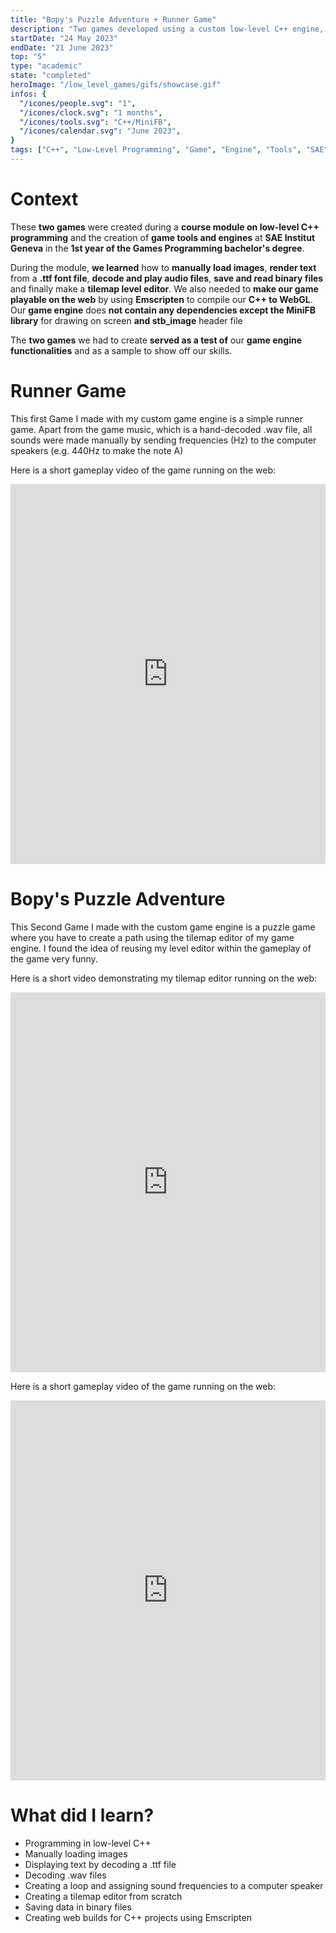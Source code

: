 ```yaml
---
title: "Bopy's Puzzle Adventure + Runner Game"
description: "Two games developed using a custom low-level C++ engine, featuring image, UI, and text rendering, audio decoding and playback, a built-in tile editor and Emscripten for web builds."
startDate: "24 May 2023"
endDate: "21 June 2023"
top: "5"
type: "academic"
state: "completed"
heroImage: "/low_level_games/gifs/showcase.gif"
infos: {
  "/icones/people.svg": "1",
  "/icones/clock.svg": "1 months",
  "/icones/tools.svg": "C++/MiniFB",
  "/icones/calendar.svg": "June 2023",
}
tags: ["C++", "Low-Level Programming", "Game", "Engine", "Tools", "SAE"]
---
```


# <div class="text-center mt-16">Context</div>

<div class="max-w-4xl mx-auto text-justify">

These **two games** were created during a **course module on low-level C++ programming** and the creation of **game tools and engines** at **SAE Institut Geneva** in the **1st year of the Games Programming bachelor's degree**.

During the module, **we learned** how to **manually load images**, **render text** from a **.ttf font file**, **decode and play audio files**, **save and read binary files** and finally make a **tilemap level editor**. We also needed to **make our game playable on the web** by using **Emscripten** to compile our **C++ to WebGL**. Our **game engine** does **not contain any dependencies except the MiniFB library** for drawing on screen **and stb_image** header file

The **two games** we had to create **served as a test of** our **game engine functionalities** and as a sample to show off our skills.

</div>

# <div class="text-center mt-16">Runner Game</div>

<div class="max-w-4xl mx-auto text-justify">

This first Game I made with my custom game engine is a simple runner game. 
Apart from the game music, which is a hand-decoded .wav file, all sounds were made manually by sending frequencies (Hz) to the computer speakers (e.g. 440Hz to make the note A)

Here is a short gameplay video of the game running on the web:

</div>

<iframe width="100%" height="608" src="https://www.youtube.com/embed/Zedc5LV1wis?si=gq9xvxYm2tIFNYjB" title="YouTube video player" frameborder="0" allow="accelerometer; autoplay; clipboard-write; encrypted-media; gyroscope; picture-in-picture; web-share" referrerpolicy="strict-origin-when-cross-origin" allowfullscreen></iframe>

# <div class="text-center mt-16">Bopy's Puzzle Adventure</div>

<div class="max-w-4xl mx-auto text-justify">

This Second Game I made with the custom game engine is a puzzle game where you have to create a path using the tilemap editor of my game engine. I found the idea of ​​reusing my level editor within the gameplay of the game very funny.

Here is a short video demonstrating my tilemap editor running on the web:

</div>

<iframe width="100%" height="608" src="https://www.youtube.com/embed/JeDvzgQOT0o?si=DDkkDsoQycle3qlt" title="YouTube video player" frameborder="0" allow="accelerometer; autoplay; clipboard-write; encrypted-media; gyroscope; picture-in-picture; web-share" referrerpolicy="strict-origin-when-cross-origin" allowfullscreen></iframe>

<div class="max-w-4xl mx-auto text-center">

Here is a short gameplay video of the game running on the web:

</div>

<iframe width="100%" height="608" src="https://www.youtube.com/embed/e4Zd-XKW_zc?si=T9ct8GYQKrH3vPL3" title="YouTube video player" frameborder="0" allow="accelerometer; autoplay; clipboard-write; encrypted-media; gyroscope; picture-in-picture; web-share" referrerpolicy="strict-origin-when-cross-origin" allowfullscreen></iframe>

# <div class="text-center mt-16">What did I learn?</div>

<div class="max-w-4xl mx-auto text-justify">

- Programming in low-level C++
- Manually loading images
- Displaying text by decoding a .ttf file
- Decoding .wav files
- Creating a loop and assigning sound frequencies to a computer speaker
- Creating a tilemap editor from scratch
- Saving data in binary files
- Creating web builds for C++ projects using Emscripten

</div>